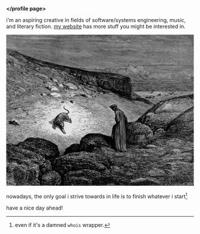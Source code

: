 **</profile page>**

i'm an aspiring creative in fields of software/systems engineering, music, and literary fiction. [my website](wtfta.run) has more stuff you might be interested in.

<img src="./zur_dante.jpg" alt="zur_dante" width=600>

nowadays, the only goal i strive towards in life is to finish whatever i start[^1]

have a nice day ahead!

[^1]: even if it's a damned `whois` wrapper.
